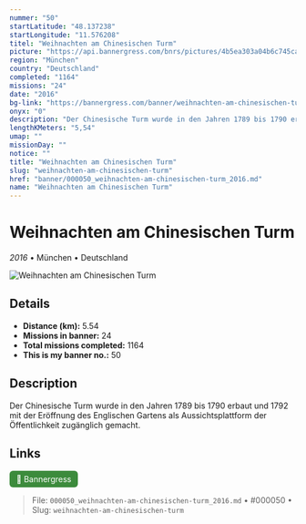 ```yaml
---
nummer: "50"
startLatitude: "48.137238"
startLongitude: "11.576208"
titel: "Weihnachten am Chinesischen Turm"
picture: "https://api.bannergress.com/bnrs/pictures/4b5ea303a04b6c745ca69d622a2b195f"
region: "München"
country: "Deutschland"
completed: "1164"
missions: "24"
date: "2016"
bg-link: "https://bannergress.com/banner/weihnachten-am-chinesischen-turm-46d7"
onyx: "0"
description: "Der Chinesische Turm wurde in den Jahren 1789 bis 1790 erbaut und 1792 mit der Eröffnung des Englischen Gartens als Aussichtsplattform der Öffentlichkeit zugänglich gemacht."
lengthKMeters: "5,54"
umap: ""
missionDay: ""
notice: ""
title: "Weihnachten am Chinesischen Turm"
slug: "weihnachten-am-chinesischen-turm"
href: "banner/000050_weihnachten-am-chinesischen-turm_2016.md"
name: "Weihnachten am Chinesischen Turm"
---
```

# Weihnachten am Chinesischen Turm

*2016* • München • Deutschland

![Weihnachten am Chinesischen Turm](https://api.bannergress.com/bnrs/pictures/4b5ea303a04b6c745ca69d622a2b195f)



## Details
- **Distance (km):** 5.54
- **Missions in banner:** 24
- **Total missions completed:** 1164
- **This is my banner no.:** 50



## Description
Der Chinesische Turm wurde in den Jahren 1789 bis 1790 erbaut und 1792 mit der Eröffnung des Englischen Gartens als Aussichtsplattform der Öffentlichkeit zugänglich gemacht.



## Links
<a href="https://bannergress.com/banner/weihnachten-am-chinesischen-turm-46d7" target="_blank" style="display:inline-block;margin-right:8px;padding:6px 12px;background:#3c8b3c;color:#fff;text-decoration:none;border-radius:6px;">🔗 Bannergress</a>



> File: `000050_weihnachten-am-chinesischen-turm_2016.md`
> • #000050
> • Slug: `weihnachten-am-chinesischen-turm`
